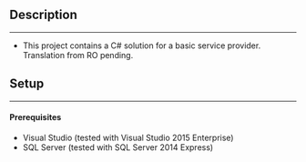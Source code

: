 ## Description
--------------
* This project contains a C# solution for a basic service provider. Translation from RO pending.

## Setup
--------
#### Prerequisites
* Visual Studio (tested with Visual Studio 2015 Enterprise)
* SQL Server (tested with SQL Server 2014 Express)
